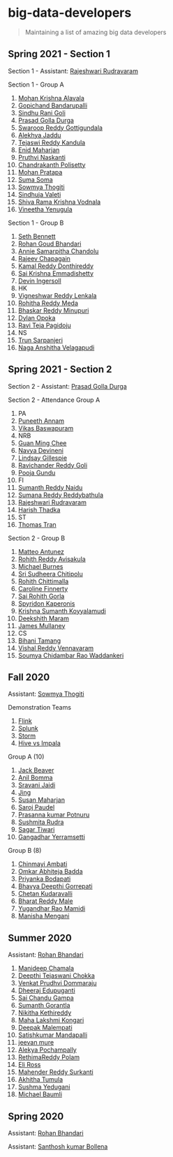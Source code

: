 # big-data-developers

> Maintaining a list of amazing big data developers

## Spring 2021 - Section 1

Section 1 - Assistant: [Rajeshwari Rudravaram](https://github.com/Rajeshwari-Rudra/big-data-dev)

Section 1 - Group A

1. [Mohan Krishna Alavala](https://github.com/Mohanalavala/big-data-developer)
1. [Gopichand Bandarupalli](https://github.com/chanduhvg/big-data-developer)
1. [Sindhu Rani Goli](https://github.com/sindhurani29/big-data-dev)
1. [Prasad Golla Durga](https://github.com/GD-Prasad/big-data-developer)
1. [Swaroop Reddy Gottigundala](https://github.com/SwaroopReddyGottigundala/big-data-dev)
1. [Alekhya Jaddu](https://github.com/alekhyajaddu/big-data-dev)
1. [Tejaswi Reddy Kandula](https://github.com/Teju2404/big-data-developer)
1. [Enid Maharjan](https://github.com/strygwyr555/about-me)
1. [Pruthvi Naskanti](https://github.com/pruthvi-naskanti/big-data-developer)
1. [Chandrakanth Polisetty](https://github.com/Chandupolisetty/big-data-developers)
1. [Mohan Pratapa](https://github.com/mohanpratapa/big-data-dev)
1. [Suma Soma](https://github.com/suma-gitrep/big-data-developer)
1. [Sowmya Thogiti](https://github.com/sowmyathogiti/big-data-developer)
1. [Sindhuja Valeti](https://github.com/Sindhujav18/big-data-dev)
1. [Shiva Rama Krishna Vodnala](https://github.com/srkvodnala/big-data-dev)
1. [Vineetha Yenugula](https://github.com/vineetha1996/big-data-developer)

Section 1 - Group B

1. [Seth Bennett](https://github.com/Sbennett99/big-data-developers)
1. [Rohan Goud Bhandari](https://github.com/rohan6471/bigdata-dev)
1. [Annie Samarpitha Chandolu](https://github.com/annie0sc/big-data-dev)
1. [Rajeev Chapagain](https://github.com/Rajeevbro/big-data-developers)
1. [Kamal Reddy Donthireddy](https://github.com/Kamal4195/big-data-dev)
1. [Sai Krishna Emmadishetty](https://github.com/Saikrishna1545/big-data-dev)
1. [Devin Ingersoll](https://github.com/deviningers/about-me)
1. HK
1. [Vigneshwar Reddy Lenkala](https://github.com/vigneshwar6666/big-data-dev)
1. [Rohitha Reddy Meda](https://github.com/Rohitha12/big-data-developers)
1. [Bhaskar Reddy Minupuri](https://github.com/Bhaskar2909/big-data-developers)
1. [Dylan Opoka](https://github.com/DylanOpoka/big-data-dev)
1. [Ravi Teja Pagidoju](https://github.com/RaviTeja444/big-data-dev)
1. NS
1. [Trun Sarpanjeri](https://github.com/dexterstr/big-data-dev)
1. [Naga Anshitha Velagapudi](https://github.com/anshithavelagapudi/big-data-dev)

## Spring 2021 - Section 2

Section 2 - Assistant: [Prasad Golla Durga](https://github.com/GD-Prasad/big-data-developer)

Section 2 - Attendance Group A

1. PA
1. [Puneeth Annam](https://github.com/Puneeth159/big-data-dev)
1. [Vikas Baswapuram](https://github.com/Vikas2004/big-data-developer)
1. NRB
1. [Guan Ming Chee](https://github.com/GuanMingChee/big-data-dev)
1. [Navya Devineni](https://github.com/navyadevineni/big-data-dev)
1. [Lindsay Gillespie](https://github.com/LinGill21/big-data-dev)
1. [Ravichander Reddy Goli](https://github.com/Ravichanderreddy-goli/big-data-dev)
1. [Pooja Gundu](https://github.com/GUNDUPOOJA/big-data-developer)
1. FI
1. [Sumanth Reddy Naidu](https://github.com/sumanthreddy1233/big-data-developers)
1. [Sumana Reddy Reddybathula](https://github.com/sumana-reddy/big-data-dev)
1. [Rajeshwari Rudravaram](https://github.com/Rajeshwari-Rudra/big-data-dev)
1. [Harish Thadka](https://github.com/harishThadka/big-data-dev)
1. ST
1. [Thomas Tran](https://github.com/thomastran7/big-data-dev)

Section 2 - Group B

1. [Matteo Antunez](https://github.com/matteoantunez/big-data-dev)
1. [Rohith Reddy Avisakula](https://github.com/Avisakula123/big-data-dev)
1. [Michael Burnes](https://github.com/mtburnes/big-data)
1. [Sri Sudheera Chitipolu](https://github.com/sudheera96/big-data-dev)
1. [Rohith Chittimalla](https://github.com/rohith0696/big-data-developer)
1. [Caroline Finnerty](https://github.com/s529428/big-data-dev-about-me)
1. [Sai Rohith Gorla](https://github.com/SaiGorla/big-data-dev)
1. [Spyridon Kaperonis](https://github.com/SpyridonKaperonis/big-data-dev)
1. [Krishna Sumanth Koyyalamudi](https://github.com/Krishna-Koyyalamudi/big-data-developer)
1. [Deekshith Maram](https://github.com/Dixith1196/big-data-dev)
1. [James Mullaney](https://github.com/JamesRMullaney/Big-Data-Dev)
1. CS
1. [Bihani Tamang](https://github.com/blonbihani/about-me)
1. [Vishal Reddy Vennavaram](https://github.com/Vishalreddy114/big-data-dev)
1. [Soumya Chidambar Rao Waddankeri](https://github.com/SoumyaRao28/big-data-dev)

## Fall 2020

Assistant: [Sowmya Thogiti](https://github.com/sowmyathogiti/BIO-DATA)

Demonstration Teams
1. [Flink](https://github.com/prasu93/bigdata-flink-project)
1. [Splunk](https://github.com/bharat-reddy-male/Demonstration-project-splunk-group2)
1. [Storm](https://github.com/spsaroj/storm-demo)
1. [Hive vs Impala](https://github.com/Sushmita-Rudra/demo-group5-Hive-Vs-Impala)

Group A (10)

1. [Jack Beaver](https://github.com/JackWBeaver/big-data-developer)
1. [Anil Bomma](https://github.com/anil-bomma/big-data-dev)
1. [Sravani Jaidi](https://github.com/Sravani537520/big-data-dev)
1. [Jing](https://github.com/JingLi521864/big-data-dev)
1. [Susan Maharjan](https://github.com/susanmaharjan/big-data-repository)
1. [Saroj Paudel](https://github.com/spsaroj/big-data-developer)
1. [Prasanna kumar Potnuru](https://github.com/prasu93/about-me)
1. [Sushmita Rudra](https://github.com/Sushmita-Rudra/big-data-dev)
1. [Sagar Tiwari](https://github.com/005sagar/big-data)
1. [Gangadhar Yerramsetti](https://github.com/gangadhary574/big-data-dev)

Group B (8)

1. [Chinmayi Ambati](https://github.com/Chinmayi98/big-data-dev)
1. [Omkar Abhiteja Badda](https://github.com/abhiteja29/big-data-developer)
1. [Priyanka Bodapati](https://github.com/pinky407/big-data-developer)
1. [Bhavya Deepthi Gorrepati](https://github.com/Bhavya-123/big-data-developer)
1. [Chetan Kudaravalli](https://github.com/chetankudaravalli16/big-data-developer)
1. [Bharat Reddy Male](https://github.com/bharat-reddy-male)
1. [Yugandhar Rao Mamidi](https://github.com/yugandharmamidi/about-me)
1. [Manisha Mengani](https://github.com/Manisha-Mengani/big-data-dev)


## Summer 2020

Assistant: [Rohan Bhandari](https://github.com/rohan6471/big-data-developer)

1. [Manideep Chamala](https://github.com/manideepchamala/big-data-developers)
2. [Deepthi Tejaswani Chokka](https://github.com/Deepthi1003/big-data-developer)
3. [Venkat Prudhvi Dommaraju](https://github.com/prudhvi15/big-data-developer)
4. [Dheeraj Edupuganti](https://github.com/Dheeraj0327/big-data-dev)
5. [Sai Chandu Gampa](https://github.com/saichandugampa/big-data-developer)
6. [Sumanth Gorantla](https://github.com/gorantla96/big-data-developers)
7. [Nikitha Kethireddy](https://github.com/nikithakethireddy1996/big-data-dev)
8. [Maha Lakshmi Kongari](https://github.com/MAHALAKSHMIKONGARI/big-data-dev)
9. [Deepak Malempati](https://github.com/Deepakmalempati/about-me)
10. [Satishkumar Mandapalli](https://github.com/mandapallisatish64/big-data-developer)
11. [jeevan mure](https://github.com/jeevanreddymure/big-data-developer)
12. [Alekya Pochampally](https://github.com/AlekyaPochampally/big-data-dev)
13. [RethimaReddy Polam](https://github.com/Rethima-Reddy/big-data-dev)
14. [Eli Ross](https://github.com/eliross84/big-data-dev)
15. [Mahender Reddy Surkanti](https://github.com/Mahender1166/big-data-developer)
16. [Akhitha Tumula](https://github.com/thumula-akhitha/big-data-dev)
17. [Sushma Yedugani](https://github.com/sushma95/big-data-developer)
18. [Michael Baumli](https://github.com/MichaelJBaumli/big-data-developer)


## Spring 2020

Assistant: [Rohan Bhandari](https://github.com/rohan6471/big-data-developer)

Assistant: [Santhosh kumar Bollena](https://github.com/santhoshkumarbollena)


